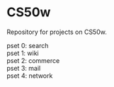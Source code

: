 # CS50w

Repository for projects on CS50w.  

pset 0: search  
pset 1: wiki  
pset 2: commerce  
pset 3: mail  
pset 4: network
